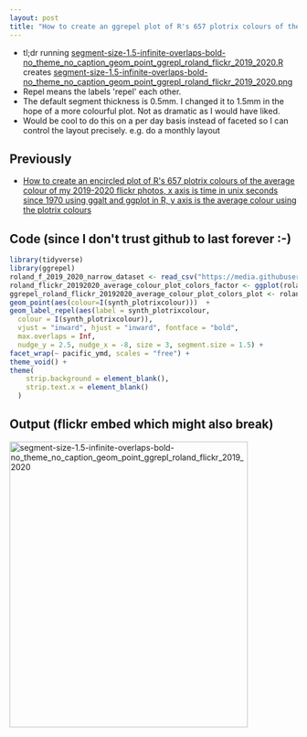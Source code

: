 ```yaml
---
layout: post
title: "How to create an ggrepel plot of R's 657 plotrix colours of the average colour of my 2019-2020 flickr photos, x axis is time in unix seconds since 1970 using R, y axis is the average colour using the plotrix colours"
---
```

* tl;dr running [segment-size-1.5-infinite-overlaps-bold-no_theme_no_caption_geom_point_ggrepl_roland_flickr_2019_2020.R](https://github.com/rtanglao/rt-flickr-sqlite-csv/blob/main/segment-size-1.5-infinite-overlaps-bold-no_theme_no_caption_geom_point_ggrepl_roland_flickr_2019_2020.R) creates [segment-size-1.5-infinite-overlaps-bold-no_theme_no_caption_geom_point_ggrepl_roland_flickr_2019_2020.png](https://github.com/rtanglao/rt-flickr-sqlite-csv/blob/main/OUTPUT_GRAPHICS/segment-size-1.5-infinite-overlaps-bold-no_theme_no_caption_geom_point_ggrepl_roland_flickr_2019_2020.png)
* Repel means the labels 'repel' each other. 
* The default segment thickness is 0.5mm. I changed it to 1.5mm in the hope of a more colourful plot. Not as dramatic as I would have liked.
* Would be  cool to do this on a per day basis instead of faceted so I can control the layout precisely. e.g. do a monthly layout

## Previously

* [How  to create an encircled plot of R's 657 plotrix colours of the average  colour of my 2019-2020 flickr photos, x axis is time in unix seconds  since 1970 using ggalt and ggplot in R, y axis is the average colour  using the plotrix colours](http://rolandtanglao.com/2021/09/14/p1-howto-my-2019-2020-photos-x-unixtime-seconds-average-colour-657-plottrix-colours-encircled-ggalt-ggplot-faceted-by-vancouver-year-month-date/)      

## Code (since I don't trust github to last forever :-) 

```r
library(tidyverse)
library(ggrepel)
roland_f_2019_2020_narrow_dataset <- read_csv("https://media.githubusercontent.com/media/rtanglao/rt-flickr-sqlite-csv/main/LARGE_CSV_FILES/pacific-yyyy-mm-dd-2020-2019-roland-flickr-datetaken-synth_75sqisvalid-synth_plotrixcolour_unixtimedt.csv")
roland_flickr_20192020_average_colour_plot_colors_factor <- ggplot(roland_f_2019_2020_narrow_dataset,  aes(unixtime_dt,synth_plotrixcolour))
ggrepel_roland_flickr_20192020_average_colour_plot_colors_plot <- roland_flickr_20192020_average_colour_plot_colors_factor +
geom_point(aes(colour=I(synth_plotrixcolour)))  + 
geom_label_repel(aes(label = synth_plotrixcolour, 
  colour = I(synth_plotrixcolour)),
  vjust = "inward", hjust = "inward", fontface = "bold",
  max.overlaps = Inf,
  nudge_y = 2.5, nudge_x = -8, size = 3, segment.size = 1.5) +
facet_wrap(~ pacific_ymd, scales = "free") +
theme_void() +
theme(
    strip.background = element_blank(),
    strip.text.x = element_blank()
  )  
```

## Output (flickr embed which might also break)

<a data-flickr-embed="true" href="https://www.flickr.com/photos/roland/51495129323/in/photolist-2msK71G-2msrZTi-2mrBsgN-2mqhG7M-2mpxABk-2mp6gJr-2kUADFT-2kRkWcX" title="segment-size-1.5-infinite-overlaps-bold-no_theme_no_caption_geom_point_ggrepl_roland_flickr_2019_2020"><img src="https://live.staticflickr.com/65535/51495129323_2926fcc164.jpg" width="417" height="500" alt="segment-size-1.5-infinite-overlaps-bold-no_theme_no_caption_geom_point_ggrepl_roland_flickr_2019_2020"></a><script async src="//embedr.flickr.com/assets/client-code.js" charset="utf-8"></script>